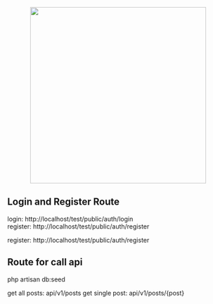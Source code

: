<p align="center"><a href="https://laravel.com" target="_blank"><img src="https://raw.githubusercontent.com/laravel/art/master/logo-lockup/5%20SVG/2%20CMYK/1%20Full%20Color/laravel-logolockup-cmyk-red.svg" width="400"></a></p>




## Login and Register Route

login: http://localhost/test/public/auth/login
<br>
register: http://localhost/test/public/auth/register


register: http://localhost/test/public/auth/register

## Route for call api

php artisan db:seed

get all posts: api/v1/posts
get single post: api/v1/posts/{post}
